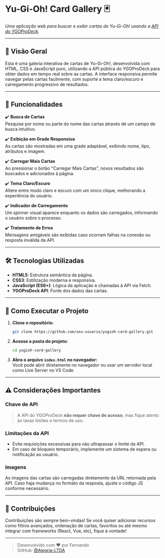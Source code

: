 
# Yu-Gi-Oh! Card Gallery 🃏  
*Uma aplicação web para buscar e exibir cartas de Yu-Gi-Oh! usando a [API do YGOProDeck](https://db.ygoprodeck.com/api/glossary/).*

---

## 📌 Visão Geral

Esta é uma galeria interativa de cartas de Yu-Gi-Oh!, desenvolvida com HTML, CSS e JavaScript puro, utilizando a API pública do YGOProDeck para obter dados em tempo real sobre as cartas. A interface responsiva permite navegar pelas cartas facilmente, com suporte a tema claro/escuro e carregamento progressivo de resultados.

---

## 🔧 Funcionalidades

✔️ **Busca de Cartas**  
Pesquise por nome ou parte do nome das cartas através de um campo de busca intuitivo.

✔️ **Exibição em Grade Responsiva**  
As cartas são mostradas em uma grade adaptável, exibindo nome, tipo, atributos e imagem.

✔️ **Carregar Mais Cartas**  
Ao pressionar o botão "Carregar Mais Cartas", novos resultados são buscados e adicionados à página.

✔️ **Tema Claro/Escuro**  
Altere entre modo claro e escuro com um único clique, melhorando a experiência do usuário.

✔️ **Indicador de Carregamento**  
Um spinner visual aparece enquanto os dados são carregados, informando o usuário sobre o processo.

✔️ **Tratamento de Erros**  
Mensagens amigáveis são exibidas caso ocorram falhas na conexão ou resposta inválida da API.

---

## 🛠️ Tecnologias Utilizadas

- **HTML5**: Estrutura semântica da página.
- **CSS3**: Estilização moderna e responsiva.
- **JavaScript (ES6+)**: Lógica da aplicação e chamadas à API via Fetch.
- **YGOProDeck API**: Fonte dos dados das cartas.

---

## 🚀 Como Executar o Projeto

1. **Clone o repositório:**
   ```bash
   git clone https://github.com/seu-usuario/yugioh-card-gallery.git
   ```

2. **Acesse a pasta do projeto:**
   ```bash
   cd yugioh-card-gallery
   ```

3. **Abra o arquivo `index.html` no navegador:**  
   Você pode abrir diretamente no navegador ou usar um servidor local como Live Server no VS Code.

---

## ⚠️ Considerações Importantes

### Chave de API
> A API do YGOProDeck **não requer chave de acesso**, mas fique atento às taxas limites e termos de uso.

### Limitações da API
- Evite requisições excessivas para não ultrapassar o limite da API.
- Em caso de bloqueio temporário, implemente um sistema de espera ou notificação ao usuário.

### Imagens
As imagens das cartas são carregadas diretamente da URL retornada pela API. Caso haja mudança no formato da resposta, ajuste o código JS conforme necessário.

---

## 🤝 Contribuições

Contribuições são sempre bem-vindas! Se você quiser adicionar recursos como filtros avançados, ordenação de cartas, favoritos ou até mesmo integrar com frameworks (React, Vue, etc), fique à vontade!

---

> Desenvolvido com ❤️ por Fernando  
GitHub: [@Alegria-LTDA](https://github.com/Alegria-LTDA)
